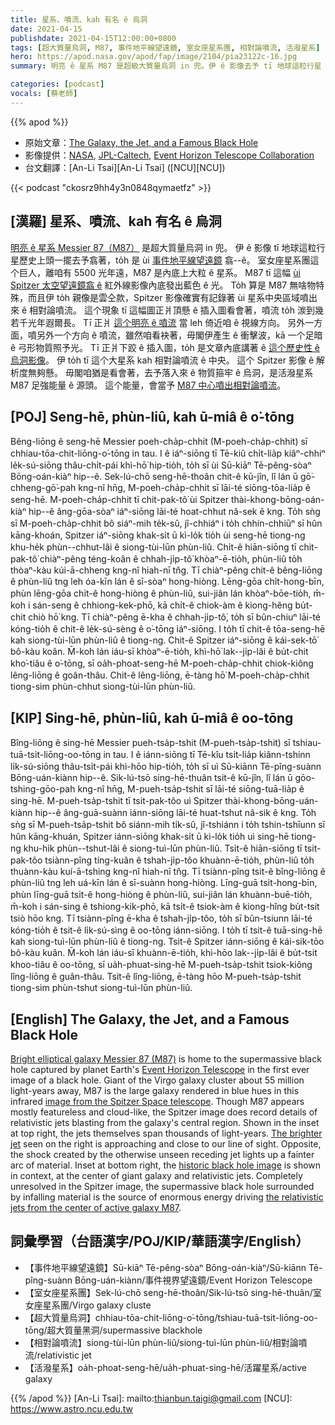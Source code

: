 ```yaml
---
title: 星系、噴流、kah 有名 ê 烏洞
date: 2021-04-15
publishdate: 2021-04-15T12:00:00+0800
tags: [超大質量烏洞, M87, 事件地平線望遠鏡, 室女座星系團, 相對論噴流, 活潑星系]
hero: https://apod.nasa.gov/apod/fap/image/2104/pia23122c-16.jpg
summary: 明亮 ê 星系 M87 是超級大質量烏洞 in 兜。伊 ê 影像去予 tī 地球這粒行星 ê 事件地平線望遠鏡歷史上頭一擺翕著。

categories: [podcast]
vocals: [蔡老師]
---
```


{{% apod %}}

- 原始文章：[The Galaxy, the Jet, and a Famous Black Hole](https://apod.nasa.gov/apod/ap210415.html)
- 影像提供：[NASA][NASA], [JPL-Caltech][JPL-Caltech], [Event Horizon Telescope Collaboration][Event Horizon Telescope Collaboration]
- 台文翻譯：[An-Li Tsai][An-Li Tsai] ([NCU][NCU])

{{< podcast "ckosrz9hh4y3n0848qymaetfz" >}}

## [漢羅] 星系、噴流、kah 有名 ê 烏洞
[明亮 ê 星系 Messier 87（M87）][Bright elliptical galaxy Messier 87 (M87)] 是超大質量烏洞 in 兜。
伊 ê 影像 tī 地球這粒行星歷史上頭一擺去予翕著，to̍h 是 ùi [事件地平線望遠鏡][Event Horizon Telescope] 翕--ê。
室女座星系團這个巨人，離咱有 5500 光年遠，M87 是內底上大粒 ê 星系。
M87 tī 這幅 [ùi Spitzer 太空望遠鏡翕 ê][image from the Spitzer Space telescope] 紅外線影像內底發出藍色 ê 光。
To̍h 算是 M87 無啥物特殊，而且伊 to̍h 親像是雲仝款，Spitzer 影像確實有記錄著 ùi 星系中央區域噴出來 ê 相對論噴流。
這个現象 tī 這幅圖正爿頂懸 ê 插入圖看會著，噴流 to̍h 湠到幾若千光年遐爾長。
Tī 正爿 [這个明亮 ê 噴流][The brighter jet] 當 leh 倚近咱 ê 視線方向。
另外一方面，噴另外一个方向 ê 噴流，雖然咱看袂著，毋閣伊產生 ê 衝擊波，kā 一个足暗 ê 弓形物質照予光。
Tī 正爿下跤 ê 插入圖，to̍h 是文章內底講著 ê [這个歷史性 ê 烏洞影像][historic black hole image]。
伊 to̍h tī 這个大星系 kah 相對論噴流 ê 中央。
這个 Spitzer 影像 ê 解析度無夠懸。
毋閣咱猶是看會著，去予落入來 ê 物質箍牢 ê 烏洞，是活潑星系 M87 足強能量 ê 源頭。
這个能量，會當予 [M87 中心噴出相對論噴流][the relativistic jets from the center of active galaxy M87]。


## [POJ] Seng-hē, phùn-liû, kah ū-miâ ê o͘-tōng

Bêng-liōng ê seng-hē Messier poeh-cha̍p-chhit (M-poeh-cha̍p-chhit) sī chhiau-tōa-chit-liōng-o͘-tōng in tau.
I ê iáⁿ-siōng tī Tē-kiû chi̍t-lia̍p kiâⁿ-chhiⁿ le̍k-sú-siōng thâu-chi̍t-pái khì-hō͘ hip-tio̍h, to̍h sī ùi Sū-kiāⁿ Tē-pêng-sòaⁿ Bōng-oán-kiàⁿ hip--ê.
Sek-lú-chō seng-hē-thoân chit-ê kū-jîn, lî lán ū gō͘-chheng-gō͘-pah kng-nî hn̄g, M-poeh-cha̍p-chhit sī lāi-té siōng-tōa-lia̍p ê seng-hē.
M-poeh-cha̍p-chhit tī chit-pak-tô͘ ùi Spitzer thài-khong-bōng-oán-kiàⁿ hip--ê âng-gōa-sòaⁿ iáⁿ-siōng lāi-té hoat-chhut nâ-sek ê kng.
To̍h sǹg sī M-poeh-cha̍p-chhit bô siáⁿ-mih te̍k-sû, jî-chhiáⁿ i to̍h chhin-chhiūⁿ sī hûn kāng-khoán, Spitzer iáⁿ-siōng khak-si̍t ū kì-lo̍k tio̍h ùi seng-hē tiong-ng khu-he̍k phùn--chhut-lâi ê siong-tùi-lūn phùn-liû.
Chi̍t-ê hiān-siōng tī chit-pak-tô͘ chiàⁿ-pêng téng-koân ê chhah-ji̍p-tô͘ khòaⁿ-ē-tio̍h, phùn-liû to̍h thòaⁿ-kàu kúi-ā-chheng kng-nî hiah-nī tn̂g.
Tī chiàⁿ-pêng chit-ê bêng-liōng ê phùn-liû tng leh óa-kīn lán ê sī-sòaⁿ hong-hiòng.
Lēng-gōa chi̍t-hong-bīn, phùn lēng-gōa chi̍t-ê hong-hiòng ê phùn-liû, sui-jiân lán khòaⁿ-bōe-tio̍h, m̄-koh i sán-seng ê chhiong-kek-phō, kā chi̍t-ê chiok-àm ê kiong-hêng bu̍t-chit chiò hō͘ kng.
Tī chiàⁿ-pêng ē-kha ê chhah-ji̍p-tô͘, to̍h sī bûn-chiuⁿ lāi-té kóng-tio̍h ê chit-ê le̍k-sú-sèng ê o͘-tōng iáⁿ-siōng.
I to̍h tī chit-ê tōa-seng-hē kah siong-tùi-lūn phùn-liû ê tiong-ng.
Chit-ê Spitzer iáⁿ-siōng ê kái-sek-tō͘ bô-kàu koân.
M̄-koh lán iáu-sī khòaⁿ-ē-tio̍h, khì-hō͘ lak--ji̍p-lâi ê bu̍t-chit kho͘-tiâu ê o͘-tōng, sī oa̍h-phoat-seng-hē M-poeh-cha̍p-chhit chiok-kiông lêng-liōng ê goân-thâu.
Chit-ê lêng-liōng, ē-tàng hō͘ M-poeh-cha̍p-chhit tiong-sim phùn-chhut siong-tùi-lūn phùn-liû.


## [KIP] Sing-hē, phùn-liû, kah ū-miâ ê oo-tōng

Bîng-liōng ê sing-hē Messier pueh-tsa̍p-tshit (M-pueh-tsa̍p-tshit) sī tshiau-tuā-tsit-liōng-oo-tōng in tau.
I ê iánn-siōng tī Tē-kîu tsi̍t-lia̍p kiânn-tshinn li̍k-sú-siōng thâu-tsi̍t-pái khì-hōo hip-tio̍h, to̍h sī uì Sū-kiānn Tē-pîng-suànn Bōng-uán-kiànn hip--ê.
Sik-lú-tsō sing-hē-thuân tsit-ê kū-jîn, lî lán ū gōo-tshing-gōo-pah kng-nî hn̄g, M-pueh-tsa̍p-tshit sī lāi-té siōng-tuā-lia̍p ê sing-hē.
M-pueh-tsa̍p-tshit tī tsit-pak-tôo uì Spitzer thài-khong-bōng-uán-kiànn hip--ê âng-guā-suànn iánn-siōng lāi-té huat-tshut nâ-sik ê kng.
To̍h sǹg sī M-pueh-tsa̍p-tshit bô siánn-mih ti̍k-sû, jî-tshiánn i to̍h tshin-tshīunn sī hûn kāng-khuán, Spitzer iánn-siōng khak-si̍t ū kì-lo̍k tio̍h uì sing-hē tiong-ng khu-hi̍k phùn--tshut-lâi ê siong-tuì-lūn phùn-liû.
Tsi̍t-ê hiān-siōng tī tsit-pak-tôo tsiànn-pîng tíng-kuân ê tshah-ji̍p-tôo khuànn-ē-tio̍h, phùn-liû to̍h thuànn-kàu kuí-ā-tshing kng-nî hiah-nī tn̂g.
Tī tsiànn-pîng tsit-ê bîng-liōng ê phùn-liû tng leh uá-kīn lán ê sī-suànn hong-hiòng.
Līng-guā tsi̍t-hong-bīn, phùn līng-guā tsi̍t-ê hong-hiòng ê phùn-liû, sui-jiân lán khuànn-buē-tio̍h, m̄-koh i sán-sing ê tshiong-kik-phō, kā tsi̍t-ê tsiok-àm ê kiong-hîng bu̍t-tsit tsiò hōo kng.
Tī tsiànn-pîng ē-kha ê tshah-ji̍p-tôo, to̍h sī bûn-tsiunn lāi-té kóng-tio̍h ê tsit-ê li̍k-sú-sìng ê oo-tōng iánn-siōng.
I to̍h tī tsit-ê tuā-sing-hē kah siong-tuì-lūn phùn-liû ê tiong-ng.
Tsit-ê Spitzer iánn-siōng ê kái-sik-tōo bô-kàu kuân.
M̄-koh lán iáu-sī khuànn-ē-tio̍h, khì-hōo lak--ji̍p-lâi ê bu̍t-tsit khoo-tiâu ê oo-tōng, sī ua̍h-phuat-sing-hē M-pueh-tsa̍p-tshit tsiok-kiông lîng-liōng ê guân-thâu.
Tsit-ê lîng-liōng, ē-tàng hōo M-pueh-tsa̍p-tshit tiong-sim phùn-tshut siong-tuì-lūn phùn-liû.

## [English] The Galaxy, the Jet, and a Famous Black Hole

[Bright elliptical galaxy Messier 87 (M87)][Bright elliptical galaxy Messier 87 (M87)] is home to the supermassive black hole captured by planet Earth's [Event Horizon Telescope][Event Horizon Telescope] in the first ever image of a black hole. Giant of the Virgo galaxy cluster about 55 million light-years away, M87 is the large galaxy rendered in blue hues in this infrared [image from the Spitzer Space telescope][image from the Spitzer Space telescope]. Though M87 appears mostly featureless and cloud-like, the Spitzer image does record details of relativistic jets blasting from the galaxy's central region. Shown in the inset at top right, the jets themselves span thousands of light-years. [The brighter jet][The brighter jet] seen on the right is approaching and close to our line of sight. Opposite, the shock created by the otherwise unseen receding jet lights up a fainter arc of material. Inset at bottom right, the [historic black hole image][historic black hole image] is shown in context, at the center of giant galaxy and relativistic jets. Completely unresolved in the Spitzer image, the supermassive black hole surrounded by infalling material is the source of enormous energy driving [the relativistic jets from the center of active galaxy M87][the relativistic jets from the center of active galaxy M87].


## 詞彙學習（台語漢字/POJ/KIP/華語漢字/English）

- 【事件地平線望遠鏡】Sū-kiāⁿ Tē-pêng-sòaⁿ Bōng-oán-kiàⁿ/Sū-kiānn Tē-pîng-suànn Bōng-uán-kiànn/事件視界望遠鏡/Event Horizon Telescope
- 【室女座星系團】Sek-lú-chō seng-hē-thoân/Sik-lú-tsō sing-hē-thuân/室女座星系團/Virgo galaxy cluste
- 【超大質量烏洞】chhiau-tōa-chit-liōng-o͘-tōng/tshiau-tuā-tsit-liōng-oo-tōng/超大質量黑洞/supermassive blackhole
- 【相對論噴流】siong-tùi-lūn phùn-liû/siong-tuì-lūn phùn-liû/相對論噴流/relativistic jet
- 【活潑星系】oa̍h-phoat-seng-hē/ua̍h-phuat-sing-hē/活躍星系/active galaxy



{{% /apod %}}
[An-Li Tsai]: mailto:thianbun.taigi@gmail.com
[NCU]: https://www.astro.ncu.edu.tw

[NASA]: https://www.nasa.gov/
[JPL-Caltech]: http://www.spitzer.caltech.edu/
[Event Horizon Telescope Collaboration]: https://eventhorizontelescope.org/organization

[Bright elliptical galaxy Messier 87 (M87)]:https://apod.nasa.gov/apod/ap100520.html
[Event Horizon Telescope]: https://eventhorizontelescope.org/blog
[image from the Spitzer Space telescope]: https://www.jpl.nasa.gov/spaceimages/details.php?id=PIA23122
[The brighter jet]: https://apod.nasa.gov/apod/ap041211.html
[historic black hole image]: https://apod.nasa.gov/apod/ap190411.html
[the relativistic jets from the center of active galaxy M87]: https://www.nasa.gov/mission_pages/chandra/news/telescopes-unite-in-unprecedented-observations-of-famous-black-hole.html
